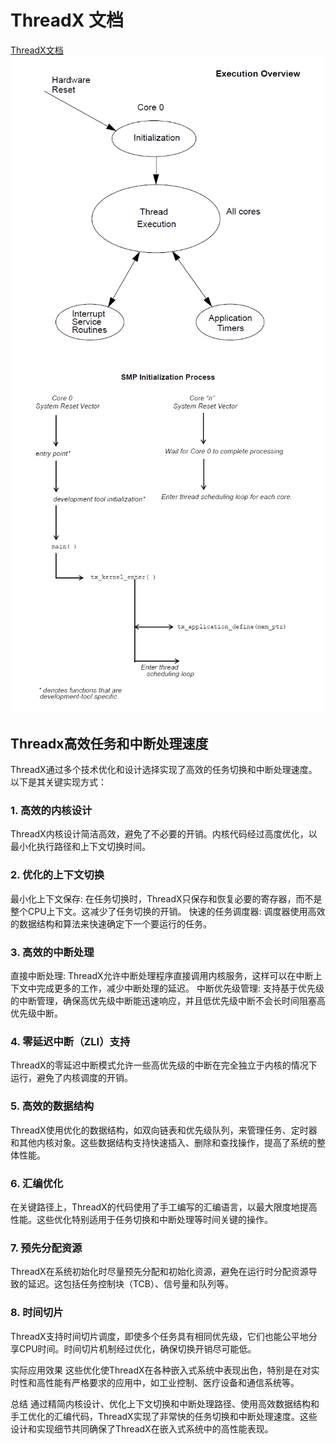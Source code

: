 # ThreadX 文档

[ThreadX文档](https://github.com/eclipse-threadx/rtos-docs)
![Types of Program Execution](Types_of_Program_Execution.png)
![SMP Initialization Process](SMP_Initialization_Process.png)

## Threadx高效任务和中断处理速度

ThreadX通过多个技术优化和设计选择实现了高效的任务切换和中断处理速度。以下是其关键实现方式：

### 1. 高效的内核设计

ThreadX内核设计简洁高效，避免了不必要的开销。内核代码经过高度优化，以最小化执行路径和上下文切换时间。

### 2. 优化的上下文切换

最小化上下文保存: 在任务切换时，ThreadX只保存和恢复必要的寄存器，而不是整个CPU上下文。这减少了任务切换的开销。
快速的任务调度器: 调度器使用高效的数据结构和算法来快速确定下一个要运行的任务。

### 3. 高效的中断处理

直接中断处理: ThreadX允许中断处理程序直接调用内核服务，这样可以在中断上下文中完成更多的工作，减少中断处理的延迟。
中断优先级管理: 支持基于优先级的中断管理，确保高优先级中断能迅速响应，并且低优先级中断不会长时间阻塞高优先级中断。

### 4. 零延迟中断（ZLI）支持

ThreadX的零延迟中断模式允许一些高优先级的中断在完全独立于内核的情况下运行，避免了内核调度的开销。

### 5. 高效的数据结构

ThreadX使用优化的数据结构，如双向链表和优先级队列，来管理任务、定时器和其他内核对象。这些数据结构支持快速插入、删除和查找操作，提高了系统的整体性能。

### 6. 汇编优化

在关键路径上，ThreadX的代码使用了手工编写的汇编语言，以最大限度地提高性能。这些优化特别适用于任务切换和中断处理等时间关键的操作。

### 7. 预先分配资源

ThreadX在系统初始化时尽量预先分配和初始化资源，避免在运行时分配资源导致的延迟。这包括任务控制块（TCB）、信号量和队列等。

### 8. 时间切片

ThreadX支持时间切片调度，即使多个任务具有相同优先级，它们也能公平地分享CPU时间。时间切片机制经过优化，确保切换开销尽可能低。

实际应用效果
这些优化使ThreadX在各种嵌入式系统中表现出色，特别是在对实时性和高性能有严格要求的应用中，如工业控制、医疗设备和通信系统等。

总结
通过精简内核设计、优化上下文切换和中断处理路径、使用高效数据结构和手工优化的汇编代码，ThreadX实现了非常快的任务切换和中断处理速度。这些设计和实现细节共同确保了ThreadX在嵌入式系统中的高性能表现。
